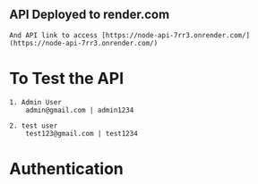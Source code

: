 ## API Deployed to render.com

    And API link to access [https://node-api-7rr3.onrender.com/](https://node-api-7rr3.onrender.com/)

# To Test the API

    1. Admin User
        admin@gmail.com | admin1234

    2. test user
        test123@gmail.com | test1234

# Authentication
